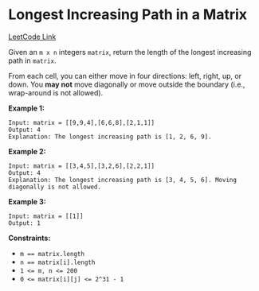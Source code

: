 # Longest Increasing Path in a Matrix

[LeetCode Link](https://leetcode.com/problems/longest-increasing-path-in-a-matrix/)

Given an `m x n` integers `matrix`, return the length of the longest increasing path in `matrix`.

From each cell, you can either move in four directions: left, right, up, or down. You **may not** move diagonally or move outside the boundary (i.e., wrap-around is not allowed).

**Example 1:**
```
Input: matrix = [[9,9,4],[6,6,8],[2,1,1]]
Output: 4
Explanation: The longest increasing path is [1, 2, 6, 9].
```

**Example 2:**
```
Input: matrix = [[3,4,5],[3,2,6],[2,2,1]]
Output: 4
Explanation: The longest increasing path is [3, 4, 5, 6]. Moving diagonally is not allowed.
```

**Example 3:**
```
Input: matrix = [[1]]
Output: 1
```

**Constraints:**
- `m == matrix.length`
- `n == matrix[i].length`
- `1 <= m, n <= 200`
- `0 <= matrix[i][j] <= 2^31 - 1`
